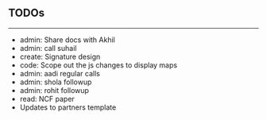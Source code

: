 ## TODOs
---
* admin: Share docs with Akhil 
* admin: call suhail
* create: Signature design 
* code: Scope out the js changes to display maps 
* admin: aadi regular calls 
* admin: shola followup
* admin: rohit followup
* read: NCF paper 
* Updates to partners template 

